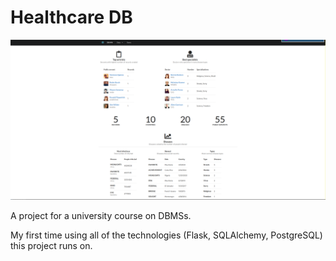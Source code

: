 # Healthcare DB

![Screenshot](screenshot.png)

A project for a university course on DBMSs.

My first time using all of the technologies (Flask, SQLAlchemy, PostgreSQL) this project runs on.
